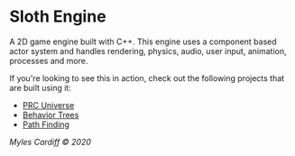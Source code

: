 <h1>Sloth Engine</h1>
<p>A 2D game engine built with C++. This engine uses a component based actor system and handles rendering, physics, audio, user input, animation, processes and more.</p>
<p>If you're looking to see this in action, check out the following projects that are built using it:</p>
<ul>
<li><a href="https://github.com/mylescardiff/PCGUniverse">PRC Universe</a></li>
<li><a href="https://github.com/mylescardiff/BehaviorTrees">Behavior Trees</a></li>
<li><a href="https://github.com/mylescardiff/PathFinding">Path Finding</a></li>
</ul>
<p><i>Myles Cardiff &copy; 2020</i></p>
